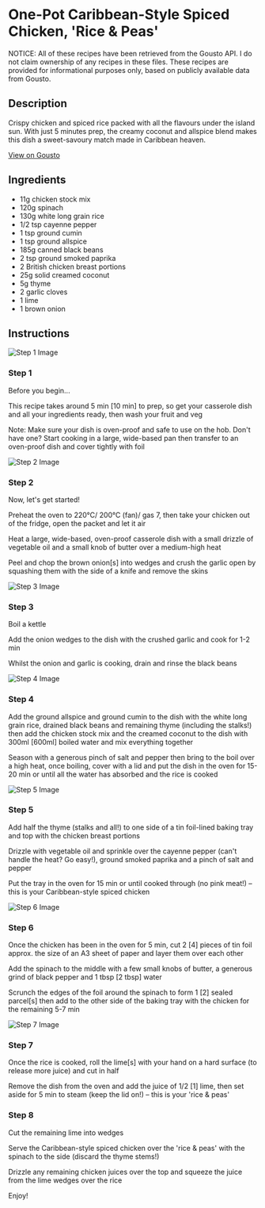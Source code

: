 # One-Pot Caribbean-Style Spiced Chicken, 'Rice & Peas'

NOTICE: All of these recipes have been retrieved from the Gousto API. I do not claim ownership of any recipes in these files. These recipes are provided for informational purposes only, based on publicly available data from Gousto.

## Description

Crispy chicken and spiced rice packed with all the flavours under the island sun. With just 5 minutes prep, the creamy coconut and allspice blend makes this dish a sweet-savoury match made in Caribbean heaven.

[View on Gousto](https://www.gousto.co.uk/recipes/cookbook/one-pot-caribbean-style-spiced-chicken-rice-peas)

## Ingredients

- 11g chicken stock mix
- 120g spinach
- 130g white long grain rice
- 1/2 tsp cayenne pepper
- 1 tsp ground cumin
- 1 tsp ground allspice
- 185g canned black beans
- 2 tsp ground smoked paprika
- 2 British chicken breast portions
- 25g solid creamed coconut
- 5g thyme
- 2 garlic cloves
- 1 lime
- 1 brown onion

## Instructions

![Step 1 Image](https://production-media.gousto.co.uk/cms/recipe-step-image/Admin10mm-Step-1-1650388242121-x200.jpg)

### Step 1

Before you begin...

This recipe takes around 5 min <span class="text-danger">[10 min] </span>to prep, so get your casserole dish and all your ingredients ready, then wash your fruit and veg

Note: Make sure your dish is oven-proof and safe to use on the hob. Don't have one? Start cooking in a large, wide-based pan then transfer to an oven-proof dish and cover tightly with foil

![Step 2 Image](https://production-media.gousto.co.uk/cms/recipe-step-image/step-3-1688725498077-x200.jpg)

### Step 2

Now, let's get started!

Preheat the oven to 220°C/ 200°C (fan)/ gas 7, then take your chicken out of the fridge, open the packet and let it air

Heat a large, wide-based, oven-proof casserole dish with a small drizzle of vegetable oil and a small knob of butter over a medium-high heat

Peel and chop the brown onion<span class="text-danger">[s]</span> into wedges and crush the garlic open by squashing them with the side of a knife and remove the skins

![Step 3 Image](https://production-media.gousto.co.uk/cms/recipe-step-image/step-4-1688725504937-x200.jpg)

### Step 3

Boil a kettle

Add the onion wedges to the dish with the crushed garlic and cook for 1-2 min

Whilst the onion and garlic is cooking, drain and rinse the black beans

![Step 4 Image](https://production-media.gousto.co.uk/cms/recipe-step-image/step-5-1688725527750-x200.jpg)

### Step 4

Add the ground allspice and ground cumin to the dish with the white long grain rice, drained black beans and remaining thyme (including the stalks!) then add the chicken stock mix and the creamed coconut to the dish with 300ml <span class="text-danger">[600ml]</span> boiled water and mix everything together

Season with a generous pinch of salt and pepper then bring to the boil over a high heat, once boiling, cover with a lid and put the dish in the oven for 15-20 min or until all the water has absorbed and the rice is cooked

![Step 5 Image](https://production-media.gousto.co.uk/cms/recipe-step-image/step-2-1688725535523-x200.jpg)

### Step 5

Add half the thyme (stalks and all!) to one side of a tin foil-lined baking tray and top with the chicken breast portions

Drizzle with vegetable oil and sprinkle over the cayenne pepper (can't handle the heat? Go easy!), ground smoked paprika and a pinch of salt and pepper

Put the tray in the oven for 15 min or until cooked through (no pink meat!) – this is your Caribbean-style spiced chicken

![Step 6 Image](https://production-media.gousto.co.uk/cms/recipe-step-image/step-6-copy-2-1650388369491-x200.jpg)

### Step 6

Once the chicken has been in the oven for 5 min, cut 2 <span class="text-danger">[4]</span> pieces of tin foil approx. the size of an A3 sheet of paper and layer them over each other

Add the spinach to the middle with a few small knobs of butter, a generous grind of black pepper and 1 tbsp <span class="text-danger">[2 tbsp]</span> water

Scrunch the edges of the foil around the spinach to form 1 <span class="text-danger">[2] </span>sealed parcel<span class="text-danger">[s]</span> then add to the other side of the baking tray with the chicken for the remaining 5-7 min

![Step 7 Image](https://production-media.gousto.co.uk/cms/recipe-step-image/step-7-copy-2-1650388388201-x200.jpg)

### Step 7

Once the rice is cooked, roll the lime<span class="text-danger">[s]</span> with your hand on a hard surface (to release more juice) and cut in half

Remove the dish from the oven and add the juice of 1/2 <span class="text-danger">[1]</span> lime, then set aside for 5 min to steam (keep the lid on!) – this is your 'rice & peas'

### Step 8

Cut the remaining lime into wedges

Serve the Caribbean-style spiced chicken over the 'rice & peas' with the spinach to the side (discard the thyme stems!)

Drizzle any remaining chicken juices over the top and squeeze the juice from the lime wedges over the rice

Enjoy!

